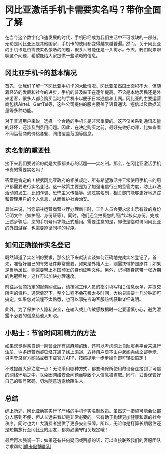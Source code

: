 # 冈比亚激活手机卡需要实名吗？带你全面了解

在当今这个数字化飞速发展的时代，手机已经成为我们生活中不可或缺的一部分。无论是冈比亚还是其他国家，手机卡的使用都变得越来越普遍。然而，关于冈比亚的手机卡是否需要实名激活的问题，很多人可能还是一头雾水。今天，我们就来聊聊这个问题，希望能给大家提供一些清晰的信息。

## 冈比亚手机卡的基本情况

首先，让我们了解一下冈比亚手机卡的大致情况。冈比亚虽然国土面积不大，但随着经济的发展和社会的进步，手机的普及率正在逐年提高。不论是本地居民还是外来游客，很多人都会购买当地的手机卡以便于日常通信和上网。冈比亚的主要运营商包括Airtel、GamTel等，这些公司提供的服务覆盖了语音通话、短信以及数据流量等多种功能。

对于普通用户来说，选择一个合适的手机卡是非常重要的。这不仅关系到通讯质量的好坏，还涉及到费用问题。因此，在决定购买之前，最好先做好功课，比如查看不同运营商的价格套餐、网络覆盖范围等信息。

## 实名制的重要性

接下来我们要讨论的就是大家都关心的话题——实名制。那么，在冈比亚激活手机卡真的需要实名吗？

答案是肯定的！根据冈比亚政府的相关规定，所有希望激活并正常使用手机卡的用户都需要进行实名登记。这一政策主要是为了加强电信行业的监管力度，防止非法活动的发生，比如诈骗、恐怖主义传播等。通过实名制，相关部门能够更好地追踪和管理用户的个人信息，从而维护社会治安。

具体来说，当您前往运营商营业厅办理新卡时，工作人员会要求您出示有效的身份证明文件（如护照、身份证等）。同时，他们还会拍摄您的照片以核实身份。完成上述步骤后，您的手机号码才能正式启用。需要注意的是，即使是临时访问冈比亚的外国游客，也需要遵循同样的程序。

## 如何正确操作实名登记

既然知道了实名制的要求，那么接下来就该谈谈如何正确地完成实名登记了。首先，准备好自己的有效证件非常重要。如果是外籍人士，则需携带护照原件；如果是当地居民，则需要带上本国颁发的身份证明文件。另外，记得随身携带一张近期的免冠照片，这样可以加快办理速度。

前往运营商指定的服务网点后，请按照工作人员的指引填写相关信息表单，并提交所需的资料。通常情况下，整个过程不会花费太多时间，大约只需要十几分钟即可搞定。如果您对流程不太熟悉，也可以事先咨询客服热线获取详细说明。

此外，为了保护个人隐私安全，在输入或上传敏感数据时一定要谨慎小心，避免泄露不必要的信息给他人知晓。

## 小贴士：节省时间和精力的方法

如果您觉得亲自跑一趟营业厅有些麻烦的话，还可以考虑网上自助服务平台来进行注册。许多运营商都已经开通了线上渠道，支持用户足不出户就能完成全部手续。只需登录官方网站或者下载官方APP，按照提示一步步操作即可轻松搞定！

不过提醒大家注意一点：无论采用哪种方式，都要确保所使用的设备连接到了可信的网络环境之中，以免因网络安全问题而导致个人信息被盗取。同时，妥善保管好自己的账号密码，切勿随意透露给陌生人。

## 总结

综上所述，冈比亚确实实行了严格的手机卡实名制政策。虽然这一措施可能会让部分人感到不便，但从长远来看却是非常必要的。它有助于构建更加健康和谐的社会秩序，同时也为广大消费者提供了更多安全保障。所以，无论你是打算长期居住还是短期旅行至冈比亚的朋友，都务必遵守相关规定哦！

最后再次强调一下：如果还有任何疑问或困惑的话，可以直接联系我们的客服团队寻求帮助[[購卡點擊聯系](https://t.me/s/esim1088)]